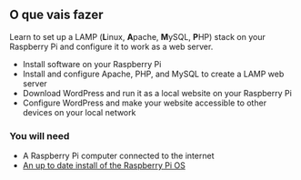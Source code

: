 ## O que vais fazer
Learn to set up a LAMP (**L**inux, **A**pache, **M**ySQL, **P**HP) stack on your Raspberry Pi and configure it to work as a web server.

 - Install software on your Raspberry Pi
 - Install and configure Apache, PHP, and MySQL to create a LAMP web server
 - Download WordPress and run it as a local website on your Raspberry Pi
 - Configure WordPress and make your website accessible to other devices on your local network


### You will need
- A Raspberry Pi computer connected to the internet
- [An up to date install of the Raspberry Pi OS](https://www.raspberrypi.org/downloads/)
